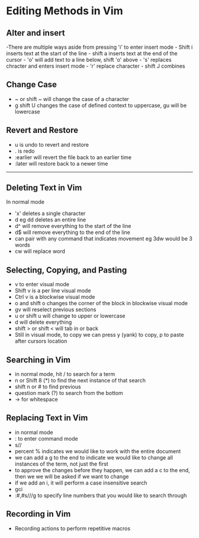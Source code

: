 # Editing Methods in Vim #
## Alter and insert ##
-There are multiple ways aside from pressing 'i' to enter insert mode
	- Shift i inserts text at the start of the line
	- shift a inserts text at the end of the cursor
	- 'o' will add text to a line below, shift 'o' above
	- 's' replaces chracter and enters insert mode
	- 'r' replace character 
	- shift J combines

## Change Case ##
- ~ or shift ~ will change the case of a character
- g shift U changes the case of defined context to uppercase, gu will be lowercase

## Revert and Restore ##
- u is undo to revert and restore
- . is redo
- :earlier <time> will revert the file back to an earlier time
- :later <time> will restore back to a newer time

---

## Deleting Text in Vim ##
In normal mode
- 'x' deletes a single character
- d<value> eg dd deletes an entire line
- d^ will remove everything to the start of the line
- d$ will remove everything to the end of the line
- can pair with any command that indicates movement eg 3dw would be 3 words
- cw will replace word

## Selecting, Copying, and Pasting ##
- v to enter visual mode
- Shift v is a per line visual mode
- Ctrl v is a blockwise visual mode
- o and shift o changes the corner of the block in blockwise visual mode
- gv will reselect previous sections
- u or shift u will change to upper or lowercase
- d will delete everything
- shift > or shift < will tab in or back
- Still in visual mode, to copy we can press y (yank) to copy, p to paste after cursors location

## Searching in Vim ##
- in normal mode, hit / <term> to search for a term
- n or Shift 8 (*) to find the next instance of that search
- shift n or # to find previous
- question mark (?) to search from the bottom
- -\> for whitespace

## Replacing Text in Vim ##
- in normal mode
- : to enter command mode
- s/<term>/<TERM>
- percent % indicates we would like to work with the entire document
- we can add a g to the end to indicate we would like to change all instances of the term, not just the first
- to approve the changes before they happen, we can add a c to the end, then we we will be asked if we want to change
- if we add an i, it will perform a case insensitive search
- gci
- :#,#s/<term>/<TERM>/g to specify line numbers that you would like to search through

## Recording in Vim ##
- Recording actions to perform repetitive macros	
